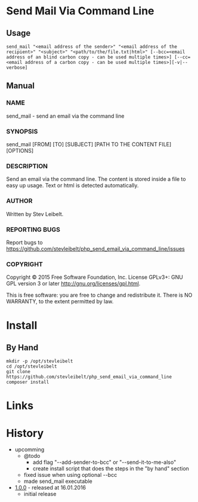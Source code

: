 # Send Mail Via Command Line

## Usage

```
send_mail "<email address of the sender>" "<email address of the recipient>" "<subject>" "<path/to/the/file.txt|html>" [--bcc=<email address of an blind carbon copy - can be used multiple times>] [--cc=<email address of a carbon copy - can be used multiple times>][-v|--verbose]
```

## Manual

### NAME

send_mail - send an email via the command line

### SYNOPSIS

send_mail [FROM] [TO] [SUBJECT] [PATH TO THE CONTENT FILE] [OPTIONS]

### DESCRIPTION

Send an email via the command line. The content is stored inside a file to easy up usage. Text or html is detected automatically.

### AUTHOR

Written by Stev Leibelt.

### REPORTING BUGS

Report bugs to <https://github.com/stevleibelt/php_send_email_via_command_line/issues>

### COPYRIGHT

Copyright © 2015 Free Software Foundation, Inc.  License GPLv3+: GNU GPL version 3 or later <http://gnu.org/licenses/gpl.html>.

This is free software: you are free to change and redistribute it.  There is NO WARRANTY, to the extent permitted by law.

# Install

## By Hand

    mkdir -p /opt/stevleibelt
    cd /opt/stevleibelt
    git clone https://github.com/stevleibelt/php_send_email_via_command_line
    composer install

# Links


# History

* upcomming
    * @todo
        * add flag "--add-sender-to-bcc" or "--send-it-to-me-also"
        * create install script that does the steps in the "by hand" section
    * fixed issue when using optional --bcc
    * made send_mail executable
* [1.0.0](https://github.com/stevleibelt/php_send_email_via_command_line/tree/1.0.0) - released at 16.01.2016
    * initial release

